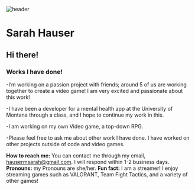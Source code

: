 ![header](https://github.com/hausermsarah/hausermsarah/assets/123280964/6db2fa68-b117-44f2-abd7-fd2f69def76c)
# Sarah Hauser
## Hi there!

### Works I have done!

-I’m working on a passion project with friends; around 5 of us are working together to create a video game! I am very excited and passionate about this work! 

-I have been a developer for a mental health app at the University of Montana through a class, and I hope to continue my work in this.

-I am working on my own Video game, a top-down RPG. 

-Please feel free to ask me about other work I have done. I have worked on other projects outside of code and video games.

**How to reach me:** You can contact me through my email, hausermsarah@gmail.com. I will respond within 1-2 business days.
**Pronouns:** my Pronouns are she/her.
**Fun fact:** I am a streamer! I enjoy streaming games such as VALORANT, Team Fight Tactics, and a variety of other games!

